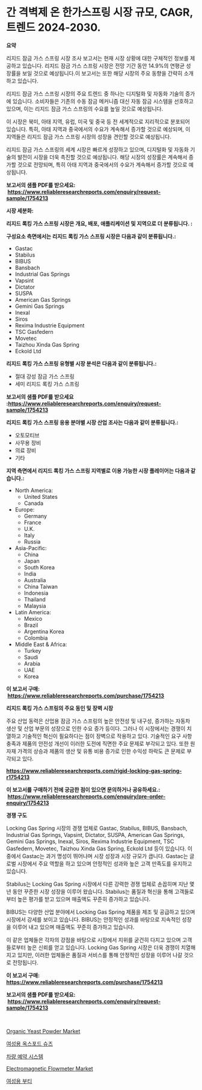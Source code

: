 <p><h1>간 격벽제 온 한가스프링 시장 규모, CAGR, 트렌드 2024-2030.</h1></p><p><strong>요약</strong></p>
<p><p>리지드 잠금 가스 스프링 시장 조사 보고서는 현재 시장 상황에 대한 구체적인 정보를 제공하고 있습니다. 리지드 잠금 가스 스프링 시장은 전망 기간 동안 14.9%의 연평균 성장률을 보일 것으로 예상됩니다.이 보고서는 또한 해당 시장의 주요 동향을 간략히 소개하고 있습니다.</p><p>리지드 잠금 가스 스프링 시장의 주요 트렌드 중 하나는 디지털화 및 자동화 기술의 증가에 있습니다. 소비자들은 기존의 수동 잠금 메커니즘 대신 자동 잠금 시스템을 선호하고 있으며, 이는 리지드 잠금 가스 스프링의 수요를 높일 것으로 예상됩니다.</p><p>이 시장은 북미, 아태 지역, 유럽, 미국 및 중국 등 전 세계적으로 지리적으로 분포되어 있습니다. 특히, 아태 지역과 중국에서의 수요가 계속해서 증가할 것으로 예상되며, 이 지역들은 리지드 잠금 가스 스프링 시장의 성장을 견인할 것으로 예상됩니다.</p><p>리지드 잠금 가스 스프링의 세계 시장은 빠르게 성장하고 있으며, 디지털화 및 자동화 기술의 발전이 시장을 더욱 촉진할 것으로 예상됩니다. 해당 시장의 성장률은 계속해서 증가할 것으로 전망되며, 특히 아태 지역과 중국에서의 수요가 계속해서 증가할 것으로 예상됩니다.</p></p>
<p><strong>보고서의 샘플 PDF를 받으세요: &nbsp;<a href="https://www.reliableresearchreports.com/enquiry/request-sample/1754213">https://www.reliableresearchreports.com/enquiry/request-sample/1754213</a></strong></p>
<p><strong>시장 세분화:</strong></p>
<p><strong> 리지드 록킹 가스 스프링 시장은 개요, 배포, 애플리케이션 및 지역으로 더 분류됩니다. :</strong></p>
<p><strong>구성요소 측면에서는 리지드 록킹 가스 스프링 시장은 다음과 같이 분류됩니다.:</strong></p>
<p><ul><li>Gastac</li><li>Stabilus</li><li>BIBUS</li><li>Bansbach</li><li>Industrial Gas Springs</li><li>Vapsint</li><li>Dictator</li><li>SUSPA</li><li>American Gas Springs</li><li>Gemini Gas Springs</li><li>Inexal</li><li>Siros</li><li>Rexima Industrie Equipment</li><li>TSC Gasfedern</li><li>Movetec</li><li>Taizhou Xinda Gas Spring</li><li>Eckold Ltd</li></ul></p>
<p><strong> 리지드 록킹 가스 스프링 유형별 시장 분석은 다음과 같이 분류됩니다.:</strong></p>
<p><ul><li>절대 강성 잠금 가스 스프링</li><li>세미 리지드 록킹 가스 스프링</li></ul></p>
<p><strong>보고서의 샘플 PDF를 받으세요 :<a href="https://www.reliableresearchreports.com/enquiry/request-sample/1754213">https://www.reliableresearchreports.com/enquiry/request-sample/1754213</a></strong></p>
<p><strong> 리지드 록킹 가스 스프링 응용 분야별 시장 산업 조사는 다음과 같이 분류됩니다.:</strong></p>
<p><ul><li>오토모티브</li><li>사무용 장비</li><li>의료 장비</li><li>기타</li></ul></p>
<p><strong>지역 측면에서 리지드 록킹 가스 스프링 지역별로 이용 가능한 시장 플레이어는 다음과 같습니다.:</strong></p>
<p><ul>
    <li>
        North America:
        <ul>
            <li>United States</li>
            <li>Canada</li>
        </ul>
    </li>
    <li>
        Europe:
        <ul>
            <li>Germany</li>
            <li>France</li>
            <li>U.K.</li>
            <li>Italy</li>
            <li>Russia</li>
        </ul>
    </li>
    <li>
        Asia-Pacific:
        <ul>
            <li>China</li>
            <li>Japan</li>
            <li>South Korea</li>
            <li>India</li>
            <li>Australia</li>
            <li>China Taiwan</li>
            <li>Indonesia</li>
            <li>Thailand</li>
            <li>Malaysia</li>
        </ul>
    </li>
    <li>
        Latin America:
        <ul>
            <li>Mexico</li>
            <li>Brazil</li>
            <li>Argentina Korea</li>
            <li>Colombia</li>
        </ul>
    </li>
    <li>
        Middle East & Africa:
        <ul>
            <li>Turkey</li>
            <li>Saudi</li>
            <li>Arabia</li>
            <li>UAE</li>
            <li>Korea</li>
        </ul>
    </li>
    </ul></p>
<p><strong>이 보고서 구매: &nbsp;<a href="https://www.reliableresearchreports.com/purchase/1754213">https://www.reliableresearchreports.com/purchase/1754213</a></strong></p>
<p><strong>리지드 록킹 가스 스프링의 주요 동인 및 장벽 시장</strong></p>
<p><p>주요 산업 동력은 산업용 잠금 가스 스프링의 높은 안전성 및 내구성, 증가하는 자동차 생산 및 산업 부문의 성장으로 인한 수요 증가 등이다. 그러나 이 시장에서는 경쟁이 치열하고 기술적인 혁신이 필요하다는 점이 장벽으로 작용하고 있다. 기술적인 요구 사항 충족과 제품의 안전성 개선이 이러한 도전에 직면한 주요 문제로 부각되고 있다. 또한 원자재 가격의 상승과 제품의 생산 및 유통 비용 증가로 인한 수익성 하락도 큰 문제로 부각되고 있다.</p></p>
<p><strong><a href="https://www.reliableresearchreports.com/rigid-locking-gas-spring-r1754213">https://www.reliableresearchreports.com/rigid-locking-gas-spring-r1754213</a></strong></p>
<p><strong>이 보고서를 구매하기 전에 궁금한 점이 있으면 문의하거나 공유하세요.: &nbsp;<a href="https://www.reliableresearchreports.com/enquiry/pre-order-enquiry/1754213">https://www.reliableresearchreports.com/enquiry/pre-order-enquiry/1754213</a></strong></p>
<p><strong>경쟁 구도</strong></p>
<p><p>Locking Gas Spring 시장의 경쟁 업체로 Gastac, Stabilus, BIBUS, Bansbach, Industrial Gas Springs, Vapsint, Dictator, SUSPA, American Gas Springs, Gemini Gas Springs, Inexal, Siros, Rexima Industrie Equipment, TSC Gasfedern, Movetec, Taizhou Xinda Gas Spring, Eckold Ltd 등이 있습니다. 이 중에서 Gastac는 과거 명성이 뛰어나며 시장 성장과 시장 규모가 큽니다. Gastac는 글로벌 시장에서 주요 역할을 하고 있으며 안정적인 성과와 높은 고객 만족도를 유지하고 있습니다. </p><p>Stabilus는 Locking Gas Spring 시장에서 다른 강력한 경쟁 업체로 손꼽히며 지난 몇 년 동안 꾸준한 시장 성장을 이루어 왔습니다. Stabilus는 품질과 혁신을 통해 고객들로부터 높은 평가를 받고 있으며 매출액도 꾸준히 증가하고 있습니다.</p><p>BIBUS는 다양한 산업 분야에서 Locking Gas Spring 제품을 제조 및 공급하고 있으며 시장에서 강세를 보이고 있습니다. BIBUS는 안정적인 성과를 바탕으로 지속적인 성장을 이루어 내고 있으며 매출액도 꾸준히 증가하고 있습니다.</p><p>이 같은 업체들은 각자의 강점을 바탕으로 시장에서 지위를 굳건히 다지고 있으며 고객들로부터 높은 신뢰를 얻고 있습니다. Locking Gas Spring 시장은 더욱 경쟁이 치열해지고 있지만, 이러한 업체들은 품질과 서비스를 통해 안정적인 성장을 이루어 나갈 것으로 전망됩니다.</p></p>
<p><strong>이 보고서 구매: &nbsp; <a href="https://www.reliableresearchreports.com/purchase/1754213">https://www.reliableresearchreports.com/purchase/1754213</a></strong></p>
<p><strong>보고서의 샘플 PDF를 받으세요: &nbsp;<a href="https://www.reliableresearchreports.com/enquiry/request-sample/1754213">https://www.reliableresearchreports.com/enquiry/request-sample/1754213</a></strong><strong></strong></p>
<p>&nbsp;</p>
<p><p><a href="https://issuu.com/reportprime-2/docs/organic-yeast-powder-market-size-2030.pptx">Organic Yeast Powder Market</a></p><p><a href="https://medium.com/@danieldobroiu20221/%EC%97%AC%EC%84%B1-%EC%98%A5%EC%8A%A4%ED%8D%BC%EB%93%9C-%EC%8B%A0%EB%B0%9C-%EC%8B%9C%EC%9E%A5-%EA%B7%9C%EB%AA%A8%EB%8A%94-%EA%B8%80%EB%A1%9C%EB%B2%8C-%EC%82%B0%EC%97%85%EC%97%90%EC%84%9C-%EC%B5%9C%EA%B3%A0%EC%9D%98-%EB%A7%88%EC%BC%80%ED%8C%85-%EC%B1%84%EB%84%90%EC%9D%84-%EB%B3%B4%EC%97%AC%EC%A4%8D%EB%8B%88%EB%8B%A4-91b13da3547c">여성용 옥스포드 슈즈</a></p><p><a href="https://github.com/BrettWeberrt8767765/Market-Research-Report-List-1/blob/main/329935425287.md">차량 예약 시스템</a></p><p><a href="https://github.com/yoshih12/Market-Research-Report-List-2/blob/main/electromagnetic-flowmeter-market.md">Electromagnetic Flowmeter Market</a></p><p><a href="https://medium.com/@brionnaboyle/%EC%97%AC%EC%84%B1-%EB%B6%80%ED%8B%B0-%EC%8B%9C%EC%9E%A5-%EA%B2%BD%EC%9F%81-%EB%B6%84%EC%84%9D-%EC%8B%9C%EC%9E%A5-%EB%8F%99%ED%96%A5-%EB%B0%8F-2031%EB%85%84%EA%B9%8C%EC%A7%80%EC%9D%98-%EC%98%88%EC%83%81-e1722c63a5d6">여성용 부티</a></p></p>